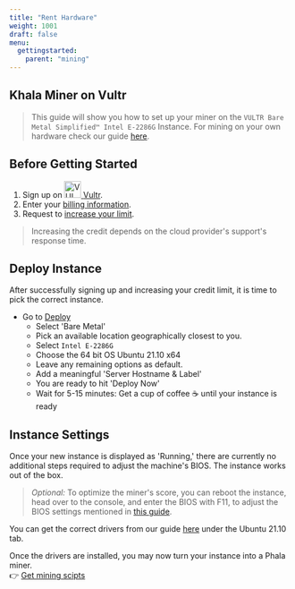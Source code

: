 ```yaml
---
title: "Rent Hardware"
weight: 1001
draft: false
menu:
  gettingstarted:
    parent: "mining"
---
```


## Khala Miner on Vultr

> This guide will show you how to set up your miner on the `VULTR Bare Metal Simplified™ Intel E-2286G` Instance. For mining on your own hardware check our guide [here](/en-us/docs/khala-mining/1-0-hardware-requirements/#requirements-checklist).

## Before Getting Started

1. Sign up on <a href="https://www.vultr.com/products/bare-metal/"><img alt="VULTR Bare Metal" src="/images/docs/quick-start/mine-phala/signet__on-dark-blue-bg.png" width="30"> [Vultr](https://vultr.com).
2. Enter your [billing information](https://my.vultr.com/billing/).
3. Request to [increase your limit](https://my.vultr.com/billing/#billinglimits).

> Increasing the credit depends on the cloud provider's support's response time.

## Deploy Instance

After successfully signing up and increasing your credit limit, it is time to pick the correct instance.

* Go to [Deploy](https://my.vultr.com/deploy/)
  - Select 'Bare Metal'
  - Pick an available location geographically closest to you.
  - Select `Intel E-2286G`
  - Choose the 64 bit OS Ubuntu 21.10 x64
  - Leave any remaining options as default.
  - Add a meaningful 'Server Hostname & Label'
  - You are ready to hit 'Deploy Now'
  - Wait for 5-15 minutes: Get a cup of coffee :coffee: until your instance is ready

## Instance Settings

Once your new instance is displayed as 'Running,' there are currently no additional steps required to adjust the machine's BIOS. The instance works out of the box.

> _Optional:_ To optimize the miner's score, you can reboot the instance, head over to the console, and enter the BIOS with F11, to adjust the BIOS settings mentioned in [this guide](/en-us/docs/khala-mining/1-0-hardware-requirements/#check-your-bios).

You can get the correct drivers from our guide [here](en-us/docs/khala-mining/1-0-hardware-requirements/#supported-operating-systems) under the Ubuntu 21.10 tab.

Once the drivers are installed, you may now turn your instance into a Phala miner.
\
 :point_right:  [Get mining scipts](/en-us/getting-started/mining/mine-phala/#quick-start)
